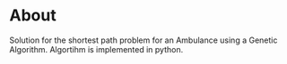 # About
Solution for the shortest path problem for an Ambulance using a Genetic Algorithm. Algortihm is implemented in python. 
 
